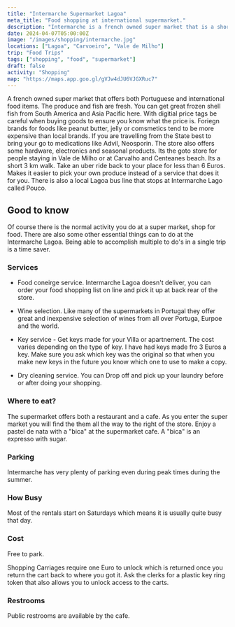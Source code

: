 ```yaml
---
title: "Intermarche Supermarket Lagoa"
meta_title: "Food shopping at international supermarket."
description: "Intermarche is a french owned super market that is a short 3.5 km from Vale de Milho."
date: 2024-04-07T05:00:00Z
image: "/images/shopping/intermarche.jpg"
locations: ["Lagoa", "Carvoeiro", "Vale de Milho"]
trip: "Food Trips"
tags: ["shopping", "food", "supermarket"]
draft: false
activity: "Shopping"
map: "https://maps.app.goo.gl/gVJw4dJU6VJGXRuc7"
---
```


A french owned super market that offers both Portuguese and international food items.  The produce and fish are fresh.  You can get great frozen shell fish from South America and Asia Pacific here.  With digitial price tags be careful when buying goods to ensure you know what the price is.  Foriegn brands for foods like peanut butter, jelly or comsmetics tend to be more expensive than local brands.  If you are travelling from the State best to bring your go to medications like Advil, Neosporin.  The store also offers some hardware, electronics and seasonal products.  Its the goto store for people staying in Vale de Milho or at Carvalho and Centeanes beach. Its a short 3 km walk. Take an uber ride back to your place for less than 6 Euros.  Makes it easier to pick your own produce instead of a service that does it for you.  There is also a local Lagoa bus line that stops at Intermarche Lago called Pouco.

## Good to know

Of course there is the normal activity you do at a super market, shop for food.  There are also some other essential things can to do at the Intermarche Lagoa.  Being able to accomplish multiple to do's in a single trip is a time saver.

### Services

- Food coneirge service.   Intermarche Lagoa doesn't deliver, you can order your food shopping list on line and pick it up at back rear of the store.

- Wine selection.    Like many of the supermarkets in Portugal they offer great and inexpensive selection of wines from all over Portuga, Eurpoe and the world.

- Key service - Get keys made for your Villa or apartnement.  The cost varies depending on the type of key. I have had keys made fro 3 Euros a key.  Make sure you ask which key was the original so that when you make new keys in the future you know which one to use to make a copy.

- Dry cleaning service.    You can Drop off and pick up your laundry before or after doing your shopping. 


### Where to eat?

The supermarket offers both a restaurant and a cafe.   As you enter the super market you will find the them all the way to the right of the store.    Enjoy a pastel de nata with a "bica" at the supermarket cafe.   A "bica" is an expresso with sugar.  


### Parking

Intermarche has very plenty of parking even during peak times during the summer. 


### How Busy

Most of the rentals start on Saturdays which means it is usually quite busy that day.


### Cost

Free to park.

Shopping Carriages require one Euro to unlock which is returned once you return the cart back to where you got it.  Ask the clerks for a plastic key ring token that also allows you to unlock access to the carts. 

### Restrooms

Public restrooms are available by the cafe.